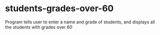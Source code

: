 # students-grades-over-60
Program tells user to enter a name and grade of students, and displays all the students with grades over 60
